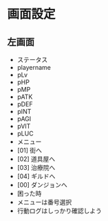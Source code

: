 #  画面設定

##  左画面
- ステータス
 - playername
 - pLv
 - pHP
 - pMP
 - pATK
 - pDEF
 - pINT
 - pAGI
 - pVIT
 - pLUC
- メニュー
 - [01] 街へ
 - [02] 道具屋へ
 - [03] 治療院へ
 - [04] ギルドへ
 - [00] ダンジョンへ
- 困った時
 - メニューは番号選択
 - 行動ログはしっかり確認しよう

